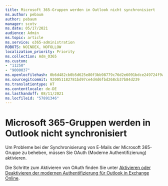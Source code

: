 ```yaml
---
title: Microsoft 365-Gruppen werden in Outlook nicht synchronisiert
ms.author: pebaum
author: pebaum
manager: scotv
ms.date: 05/17/2021
audience: Admin
ms.topic: article
ms.service: o365-administration
ROBOTS: NOINDEX, NOFOLLOW
localization_priority: Priority
ms.collection: Adm_O365
ms.custom:
- "11250"
- "9000037"
ms.openlocfilehash: 0b6d482cb0b5d625e80f3bb98779c76d2e6091bdce249724f9a36bf6192672b1
ms.sourcegitcommit: 920051182781bd97ce4d4d6fbd268cb37b84d239
ms.translationtype: HT
ms.contentlocale: de-DE
ms.lasthandoff: 08/11/2021
ms.locfileid: "57891346"
---
```

# <a name="microsoft-365-groups-not-synching-in-outlook"></a>Microsoft 365-Gruppen werden in Outlook nicht synchronisiert

Um Probleme bei der Synchronisierung von E-Mails der Microsoft 365-Gruppe zu beheben, müssen Sie OAuth (Moderne Authentifizierung) aktivieren. 

Die Schritte zum Aktivieren von OAuth finden Sie unter [Aktivieren oder Deaktivieren der modernen Authentifizierung für Outlook in Exchange Online](https://docs.microsoft.com/exchange/clients-and-mobile-in-exchange-online/enable-or-disable-modern-authentication-in-exchange-online).